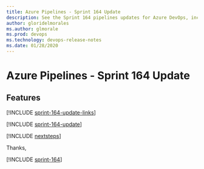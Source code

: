 ```yaml
---
title: Azure Pipelines - Sprint 164 Update
description: See the Sprint 164 pipelines updates for Azure DevOps, including next steps.
author: gloridelmorales
ms.author: glmorale
ms.prod: devops
ms.technology: devops-release-notes
ms.date: 01/28/2020
---
```


# Azure Pipelines - Sprint 164 Update

## Features

[!INCLUDE [sprint-164-update-links](../includes/pipelines/sprint-164-update-links.md)]

[!INCLUDE [sprint-164-update](../includes/pipelines/sprint-164-update.md)]

[!INCLUDE [nextsteps](../includes/nextsteps.md)]

Thanks,

[!INCLUDE [sprint-164](../includes/signer/sprint-164.md)]